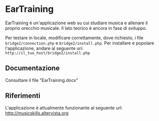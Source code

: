 # EarTraining
EarTraining è un'applicazione web su cui studiare musica e allenare il proprio orecchio musicale.
Il lato teorico è ancora in fase di sviluppo.

Per testare in locale, modificare correttamente, dove richiesto, i file `bridge2/connection.php` e `bridge2/install.php`.
Per installare e popolare l'applicazione, andare al seguente uri: `http://il_tuo_host/bridge2/install.php`

## Documentazione
Consultare il file "EarTraining.docx"

## Riferimenti
L'applicazione è attualmente funzionante al seguente url: http://musicskills.altervista.org
